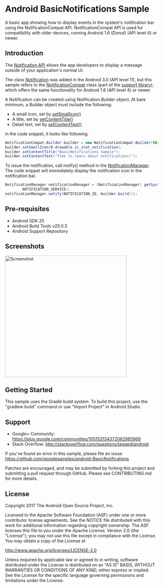 
Android BasicNotifications Sample
===================================

A basic app showing how to display events in the system's notification bar using
the NotificationCompat API.
NotificationCompat API is used for compatibility with older devices, running Android
1.6 (Donut) (API level 4) or newer.

Introduction
------------

The [Notification API][1] allows the app developers to display a message outside
of your application's normal UI.

The class [Notification][2] was added in the Android 3.0 (API level 11), but this
sample refers to the [NotificationCompat][3] class (part of the [support library][4]),
 which offers the same functionality for Android 1.6 (API level 4) or newer.

A Notificaiton can be created using Notification.Builder object.
At bare minimum, a Builder object must include the following:
- A small icon, set by [setSmallIcon()][5]
- A title, set by [setContentTitle()][6]
- Detail text, set by [setContentText()][7]

in the code snippet, it looks like following.
```java
NotificationCompat.Builder builder = new NotificationCompat.Builder(this);
builder.setSmallIcon(R.drawable.ic_stat_notification);
builder.setContentTitle("BasicNotifications Sample");
builder.setContentText("Time to learn about notifications!");
```

To issue the notification, call notify() method in the [NotificationManager][8].
The code snippet will immediately display the notification icon in the
notification bar.

```java
NotificationManager notificationManager = (NotificationManager) getSystemService(
        NOTIFICATION_SERVICE);
notificationManager.notify(NOTIFICATION_ID, builder.build());
```

[1]: http://developer.android.com/guide/topics/ui/notifiers/notifications.html
[2]: http://developer.android.com/reference/android/app/Notification.html
[3]: http://developer.android.com/reference/android/support/v4/app/NotificationCompat.html
[4]: http://developer.android.com/tools/support-library/index.html
[5]: http://developer.android.com/reference/android/support/v4/app/NotificationCompat.Builder.html#setSmallIcon(int)
[6]: http://developer.android.com/reference/android/support/v4/app/NotificationCompat.Builder.html#setContentTitle(java.lang.CharSequence) 
[7]: http://developer.android.com/reference/android/support/v4/app/NotificationCompat.Builder.html#setContentText(java.lang.CharSequence)
[8]: http://developer.android.com/reference/android/app/NotificationManager.html

Pre-requisites
--------------

- Android SDK 25
- Android Build Tools v25.0.3
- Android Support Repository

Screenshots
-------------

<img src="screenshots/main.png" height="400" alt="Screenshot"/> 

Getting Started
---------------

This sample uses the Gradle build system. To build this project, use the
"gradlew build" command or use "Import Project" in Android Studio.

Support
-------

- Google+ Community: https://plus.google.com/communities/105153134372062985968
- Stack Overflow: http://stackoverflow.com/questions/tagged/android

If you've found an error in this sample, please file an issue:
https://github.com/googlesamples/android-BasicNotifications

Patches are encouraged, and may be submitted by forking this project and
submitting a pull request through GitHub. Please see CONTRIBUTING.md for more details.

License
-------

Copyright 2017 The Android Open Source Project, Inc.

Licensed to the Apache Software Foundation (ASF) under one or more contributor
license agreements.  See the NOTICE file distributed with this work for
additional information regarding copyright ownership.  The ASF licenses this
file to you under the Apache License, Version 2.0 (the "License"); you may not
use this file except in compliance with the License.  You may obtain a copy of
the License at

http://www.apache.org/licenses/LICENSE-2.0

Unless required by applicable law or agreed to in writing, software
distributed under the License is distributed on an "AS IS" BASIS, WITHOUT
WARRANTIES OR CONDITIONS OF ANY KIND, either express or implied.  See the
License for the specific language governing permissions and limitations under
the License.
